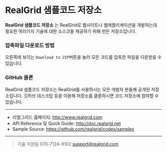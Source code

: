 # RealGrid 샘플코드 저장소

**RealGrid 샘플코드 저장소** 는 RealGrid로 웹사이트나 웹애플리케이션을 개발하는데 필요한 여러가지 기술에 대한 소스코들 제공하기 위해 만든 저장소입니다. 

### 압축파일 다운로드 방법

오른쪽에 보이는 `Download to ZIP`버튼을 눌러 모든 코드를 압축한 파일을 다운받을 수 있습니다.

### GitHub 클론

RealGrid 샘플코드 저장소는 RealGrid를 사용하시는 모든 개발자 분들께 공개된 저장소입니다. 깃허브 데스크탑 등을 이용해 저장소를 클론하시면 코드 저장소에 참여할 수 있습니다.

---
* 리얼그리드 홈페이지: http://www.realgrid.com
* API Reference 및 Quick Guide: http://doc.realgrid.net
* Sample Source: https://github.com/realgrid/codes/samples

---
> 기술 지원팀
    070-7124-9102
    support@realgrid.com
